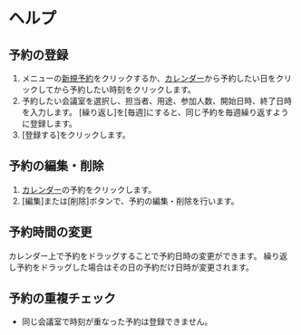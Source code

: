 # ヘルプ

## 予約の登録

1. メニューの[新規予約](/reservations/new)をクリックするか、[カレンダー](/calendar/index)から予約したい日をクリックしてから予約したい時刻をクリックします。
2. 予約したい会議室を選択し、担当者、用途、参加人数、開始日時、終了日時を入力します。
   [繰り返し]を[毎週]にすると、同じ予約を毎週繰り返すように登録します。
3. [登録する]をクリックします。

## 予約の編集・削除

1. [カレンダー](/calendar/index)の予約をクリックします。
2. [編集]または[削除]ボタンで、予約の編集・削除を行います。

## 予約時間の変更

カレンダー上で予約をドラッグすることで予約日時の変更ができます。
繰り返し予約をドラッグした場合はその日の予約だけ日時が変更されます。

## 予約の重複チェック

* 同じ会議室で時刻が重なった予約は登録できません。
